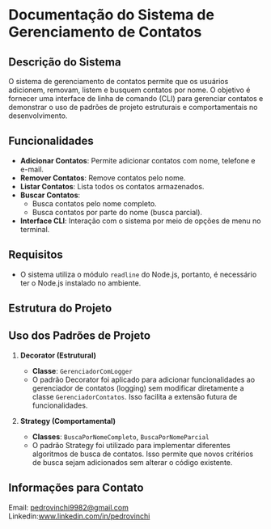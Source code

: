 # Documentação do Sistema de Gerenciamento de Contatos

## Descrição do Sistema
O sistema de gerenciamento de contatos permite que os usuários adicionem, removam, listem e busquem contatos por nome. O objetivo é fornecer uma interface de linha de comando (CLI) para gerenciar contatos e demonstrar o uso de padrões de projeto estruturais e comportamentais no desenvolvimento.

## Funcionalidades
- **Adicionar Contatos**: Permite adicionar contatos com nome, telefone e e-mail.
- **Remover Contatos**: Remove contatos pelo nome.
- **Listar Contatos**: Lista todos os contatos armazenados.
- **Buscar Contatos**:
  - Busca contatos pelo nome completo.
  - Busca contatos por parte do nome (busca parcial).
- **Interface CLI**: Interação com o sistema por meio de opções de menu no terminal.

## Requisitos
- O sistema utiliza o módulo `readline` do Node.js, portanto, é necessário ter o Node.js instalado no ambiente.

## Estrutura do Projeto
## Uso dos Padrões de Projeto
1. **Decorator (Estrutural)**
   - **Classe**: `GerenciadorComLogger`
   - O padrão Decorator foi aplicado para adicionar funcionalidades ao gerenciador de contatos (logging) sem modificar diretamente a classe `GerenciadorContatos`. Isso facilita a extensão futura de funcionalidades.

2. **Strategy (Comportamental)**
   - **Classes**: `BuscaPorNomeCompleto`, `BuscaPorNomeParcial`
   - O padrão Strategy foi utilizado para implementar diferentes algoritmos de busca de contatos. Isso permite que novos critérios de busca sejam adicionados sem alterar o código existente.


## Informações para Contato
Email: pedrovinchi9982@gmail.com
Linkedin:www.linkedin.com/in/pedrovinchi
